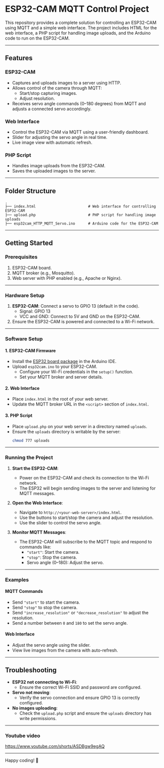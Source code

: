 # ESP32-CAM MQTT Control Project

This repository provides a complete solution for controlling an ESP32-CAM using MQTT and a simple web interface. 
The project includes HTML for the web interface, a PHP script for handling image uploads, and the Arduino code to run on the ESP32-CAM.

---

## Features

### ESP32-CAM
- Captures and uploads images to a server using HTTP.
- Allows control of the camera through MQTT:
  - Start/stop capturing images.
  - Adjust resolution.
- Receives servo angle commands (0–180 degrees) from MQTT and adjusts a connected servo accordingly.

### Web Interface
- Control the ESP32-CAM via MQTT using a user-friendly dashboard.
- Slider for adjusting the servo angle in real time.
- Live image view with automatic refresh.

### PHP Script
- Handles image uploads from the ESP32-CAM.
- Saves the uploaded images to the server.

---

## Folder Structure
```
.
├── index.html                        # Web interface for controlling ESP32-CAM
├── upload.php                        # PHP script for handling image uploads
├── esp32cam_HTTP_MQTT_Servo.ino      # Arduino code for the ESP32-CAM
```

---

## Getting Started

### Prerequisites
1. ESP32-CAM board.
2. MQTT broker (e.g., Mosquitto).
3. Web server with PHP enabled (e.g., Apache or Nginx).

---

### Hardware Setup
1. **ESP32-CAM**: Connect a servo to GPIO 13 (default in the code).
   - Signal: GPIO 13
   - VCC and GND: Connect to 5V and GND on the ESP32-CAM.
2. Ensure the ESP32-CAM is powered and connected to a Wi-Fi network.

---

### Software Setup

#### 1. **ESP32-CAM Firmware**
- Install the [ESP32 board package](https://github.com/espressif/arduino-esp32) in the Arduino IDE.
- Upload `esp32cam.ino` to your ESP32-CAM.
  - Configure your Wi-Fi credentials in the `setup()` function.
  - Set your MQTT broker and server details.

#### 2. **Web Interface**
- Place `index.html` in the root of your web server.
- Update the MQTT broker URL in the `<script>` section of `index.html`.

#### 3. **PHP Script**
- Place `upload.php` on your web server in a directory named `uploads`.
- Ensure the `uploads` directory is writable by the server:
  ```bash
  chmod 777 uploads
  ```

---

### Running the Project

1. **Start the ESP32-CAM**:
   - Power on the ESP32-CAM and check its connection to the Wi-Fi network.
   - The ESP32 will begin sending images to the server and listening for MQTT messages.

2. **Open the Web Interface**:
   - Navigate to `http://<your-web-server>/index.html`.
   - Use the buttons to start/stop the camera and adjust the resolution.
   - Use the slider to control the servo angle.

3. **Monitor MQTT Messages**:
   - The ESP32-CAM will subscribe to the MQTT topic and respond to commands like:
     - `"start"`: Start the camera.
     - `"stop"`: Stop the camera.
     - Servo angle (0–180): Adjust the servo.

---

### Examples

#### MQTT Commands
- Send `"start"` to start the camera.
- Send `"stop"` to stop the camera.
- Send `"increase_resolution"` or `"decrease_resolution"` to adjust the resolution.
- Send a number between `0` and `180` to set the servo angle.

#### Web Interface
- Adjust the servo angle using the slider.
- View live images from the camera with auto-refresh.

---

## Troubleshooting
- **ESP32 not connecting to Wi-Fi**:
  - Ensure the correct Wi-Fi SSID and password are configured.
- **Servo not moving**:
  - Verify the servo connection and ensure GPIO 13 is correctly configured.
- **No images uploading**:
  - Check the `upload.php` script and ensure the `uploads` directory has write permissions.

---
### Youtube video

https://www.youtube.com/shorts/ASDBgw9egAQ

---
Happy coding! 🚀
